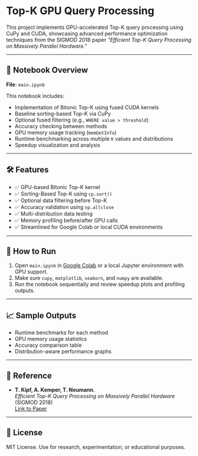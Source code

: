 # Top-K GPU Query Processing

This project implements GPU-accelerated Top-K query processing using CuPy and CUDA, showcasing advanced performance optimization techniques from the SIGMOD 2018 paper *"Efficient Top-K Query Processing on Massively Parallel Hardware."*

---

## 📘 Notebook Overview

**File:** `main.ipynb`

This notebook includes:
- Implementation of Bitonic Top-K using fused CUDA kernels
- Baseline sorting-based Top-K via CuPy
- Optional fused filtering (e.g., `WHERE value > threshold`)
- Accuracy checking between methods
- GPU memory usage tracking (`memGetInfo`)
- Runtime benchmarking across multiple `K` values and distributions
- Speedup visualization and analysis

---

## 🛠️ Features

- ✅ GPU-based Bitonic Top-K kernel
- ✅ Sorting-Based Top-K using `cp.sort()`
- ✅ Optional data filtering before Top-K
- ✅ Accuracy validation using `np.allclose`
- ✅ Multi-distribution data testing
- ✅ Memory profiling before/after GPU calls
- ✅ Streamlined for Google Colab or local CUDA environments

---

## 🚀 How to Run

1. Open `main.ipynb` in [Google Colab](https://colab.research.google.com) or a local Jupyter environment with GPU support.
2. Make sure `cupy`, `matplotlib`, `seaborn`, and `numpy` are available.
3. Run the notebook sequentially and review speedup plots and profiling outputs.

---

## 📈 Sample Outputs

- Runtime benchmarks for each method
- GPU memory usage statistics
- Accuracy comparison table
- Distribution-aware performance graphs

---

## 🧠 Reference

- **T. Kipf, A. Kemper, T. Neumann.**  
  *Efficient Top-K Query Processing on Massively Parallel Hardware* (SIGMOD 2018)  
  [Link to Paper](https://dl.acm.org/doi/10.1145/3183713.3196909)

---

## 📄 License

MIT License. Use for research, experimentation, or educational purposes.
